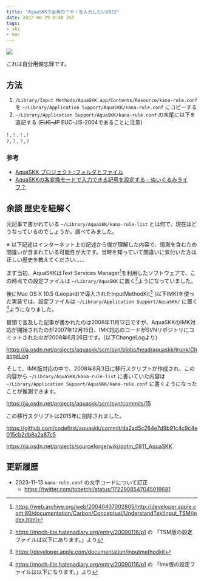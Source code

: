 ```yaml
---
title: "AquaSKKで全角の？や！を入力したい2022"
date: 2022-08-29 0:40 JST
tags:
- skk
- mac
---
```


![](2022/aquaskk-hiragana-mode.png)

これは自分用備忘録です。

## 方法
1. `/Library/Input Methods/AquaSKK.app/Contents/Resource/kana-rule.conf` を `~/Library/Application Support/AquaSKK/kana-rule.conf` にコピーする
2. `~/Library/Application Support/AquaSKK/kana-rule.conf` の末尾に以下を追記する (~~EUC-JP~~ EUC-JIS-2004であることに注意)

```
!,！,！,!
?,？,？,?
```

### 参考
- [AquaSKK プロジェクト::フォルダとファイル](https://aquaskk.osdn.jp/folders_and_files.html)
- [AquaSKKの各変換モードで入力できる記号を設定する - ぬいぐるみライフ？](https://mickey24.hatenablog.com/entry/20081112/1226454977)

## 余談 歴史を紐解く
元記事で書かれている `~/Library/AquaSKK/kana-rule-list` とは何で、現在はどうなっているのでしょうか。調べてみました。

※ 以下記述はインターネット上の記述から僕が理解した内容で、憶測を含むため間違いが含まれている可能性が大です。当時を知っていて間違いに気付いた方は正しい歴史を教えてください……

まず当初、AquaSKKはText Services Manager[^tsm]を利用したソフトウェアで、この時点での設定ファイルは `~/Library/AquaSKK` に置く[^tsm-confdir]ようになっていました。

後にMac OS X 10.5 (Leopard)で導入されたInputMethodKit[^imk] (以下IMK)を使った実装では、設定ファイルは `~/Library/Application Support/AquaSKK/` に置く[^ikm-confdir]ようになりました。

冒頭で言及した記事が書かれたのは2008年11月12日ですが、AquaSKKのIMK対応が開始されたのが2007年12月15日、IMK対応のコードがSVNリポジトリにコミットされたのが2008年6月26日です。(以下ChangeLogより)

<https://ja.osdn.net/projects/aquaskk/scm/svn/blobs/head/aquaskk/trunk/ChangeLog>

そして、IMK版対応の中で、2008年8月3日に移行スクリプトが作成され、この内容から `~/Library/AquaSKK/kana-rule-list` に書いていた内容は  `~/Library/Application Support/AquaSKK/kana-rule.conf` に書くようになったことが推測できます。

<https://ja.osdn.net/projects/aquaskk/scm/svn/commits/15>

この移行スクリプトは2015年に削除されました。

<https://github.com/codefirst/aquaskk/commit/da2ad5c264e7d9b91c4c9c4e015cb2db8a2a87c5>


[^tsm]: <https://web.archive.org/web/20040407002805/http://developer.apple.com:80/documentation/Carbon/Conceptual/UnderstandTextInput_TSM/index.html>
[^tsm-confdir]: <https://moch-lite.hatenadiary.org/entry/20090116/p1> の 「TSM版の設定ファイルは以下にあります。」より
[^imk]: <https://developer.apple.com/documentation/inputmethodkit>
[^ikm-confdir]: <https://moch-lite.hatenadiary.org/entry/20090116/p1> の 「Imk版の設定ファイルは以下になります。」より

<https://ja.osdn.net/projects/sourceforge/wiki/potm_0811_AquaSKK>

## 更新履歴
* 2023-11-13 `kana-rule.conf` の文字コードについて訂正
  * <https://twitter.com/tobetchi/status/1722908547045019681>

